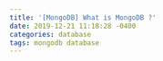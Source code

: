 ```yaml
---
title: '[MongoDB] What is MongoDB ?'
date: 2019-12-21 11:18:28 -0400
categories: database
tags: mongodb database
---
```

